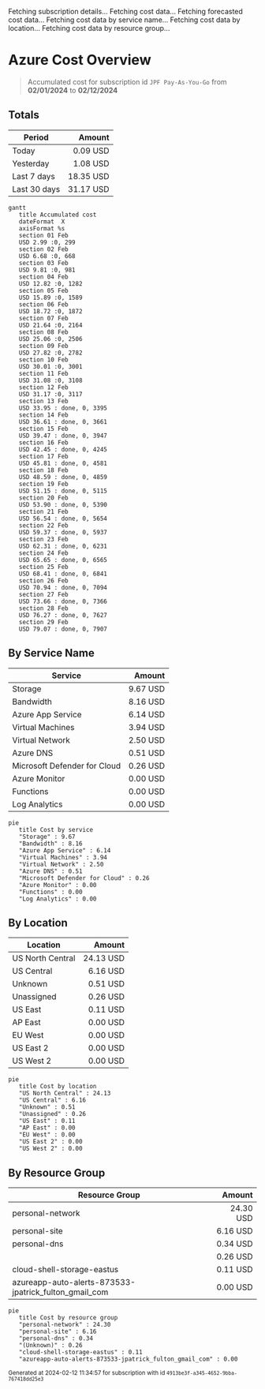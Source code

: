 Fetching subscription details...
Fetching cost data...
Fetching forecasted cost data...
Fetching cost data by service name...
Fetching cost data by location...
Fetching cost data by resource group...
# Azure Cost Overview

> Accumulated cost for subscription id `JPF Pay-As-You-Go` from **02/01/2024** to **02/12/2024**

## Totals

|Period|Amount|
|---|---:|
|Today|0.09 USD|
|Yesterday|1.08 USD|
|Last 7 days|18.35 USD|
|Last 30 days|31.17 USD|

```mermaid
gantt
   title Accumulated cost
   dateFormat  X
   axisFormat %s
   section 01 Feb
   USD 2.99 :0, 299
   section 02 Feb
   USD 6.68 :0, 668
   section 03 Feb
   USD 9.81 :0, 981
   section 04 Feb
   USD 12.82 :0, 1282
   section 05 Feb
   USD 15.89 :0, 1589
   section 06 Feb
   USD 18.72 :0, 1872
   section 07 Feb
   USD 21.64 :0, 2164
   section 08 Feb
   USD 25.06 :0, 2506
   section 09 Feb
   USD 27.82 :0, 2782
   section 10 Feb
   USD 30.01 :0, 3001
   section 11 Feb
   USD 31.08 :0, 3108
   section 12 Feb
   USD 31.17 :0, 3117
   section 13 Feb
   USD 33.95 : done, 0, 3395
   section 14 Feb
   USD 36.61 : done, 0, 3661
   section 15 Feb
   USD 39.47 : done, 0, 3947
   section 16 Feb
   USD 42.45 : done, 0, 4245
   section 17 Feb
   USD 45.81 : done, 0, 4581
   section 18 Feb
   USD 48.59 : done, 0, 4859
   section 19 Feb
   USD 51.15 : done, 0, 5115
   section 20 Feb
   USD 53.90 : done, 0, 5390
   section 21 Feb
   USD 56.54 : done, 0, 5654
   section 22 Feb
   USD 59.37 : done, 0, 5937
   section 23 Feb
   USD 62.31 : done, 0, 6231
   section 24 Feb
   USD 65.65 : done, 0, 6565
   section 25 Feb
   USD 68.41 : done, 0, 6841
   section 26 Feb
   USD 70.94 : done, 0, 7094
   section 27 Feb
   USD 73.66 : done, 0, 7366
   section 28 Feb
   USD 76.27 : done, 0, 7627
   section 29 Feb
   USD 79.07 : done, 0, 7907
```

## By Service Name

|Service|Amount|
|---|---:|
|Storage|9.67 USD|
|Bandwidth|8.16 USD|
|Azure App Service|6.14 USD|
|Virtual Machines|3.94 USD|
|Virtual Network|2.50 USD|
|Azure DNS|0.51 USD|
|Microsoft Defender for Cloud|0.26 USD|
|Azure Monitor|0.00 USD|
|Functions|0.00 USD|
|Log Analytics|0.00 USD|

```mermaid
pie
   title Cost by service
   "Storage" : 9.67
   "Bandwidth" : 8.16
   "Azure App Service" : 6.14
   "Virtual Machines" : 3.94
   "Virtual Network" : 2.50
   "Azure DNS" : 0.51
   "Microsoft Defender for Cloud" : 0.26
   "Azure Monitor" : 0.00
   "Functions" : 0.00
   "Log Analytics" : 0.00
```

## By Location

|Location|Amount|
|---|---:|
|US North Central|24.13 USD|
|US Central|6.16 USD|
|Unknown|0.51 USD|
|Unassigned|0.26 USD|
|US East|0.11 USD|
|AP East|0.00 USD|
|EU West|0.00 USD|
|US East 2|0.00 USD|
|US West 2|0.00 USD|

```mermaid
pie
   title Cost by location
   "US North Central" : 24.13
   "US Central" : 6.16
   "Unknown" : 0.51
   "Unassigned" : 0.26
   "US East" : 0.11
   "AP East" : 0.00
   "EU West" : 0.00
   "US East 2" : 0.00
   "US West 2" : 0.00
```

## By Resource Group

|Resource Group|Amount|
|---|---:|
|personal-network|24.30 USD|
|personal-site|6.16 USD|
|personal-dns|0.34 USD|
||0.26 USD|
|cloud-shell-storage-eastus|0.11 USD|
|azureapp-auto-alerts-873533-jpatrick_fulton_gmail_com|0.00 USD|

```mermaid
pie
   title Cost by resource group
   "personal-network" : 24.30
   "personal-site" : 6.16
   "personal-dns" : 0.34
   "(Unknown)" : 0.26
   "cloud-shell-storage-eastus" : 0.11
   "azureapp-auto-alerts-873533-jpatrick_fulton_gmail_com" : 0.00
```

<sup>Generated at 2024-02-12 11:34:57 for subscription with id `4913be3f-a345-4652-9bba-767418dd25e3`</sup>
